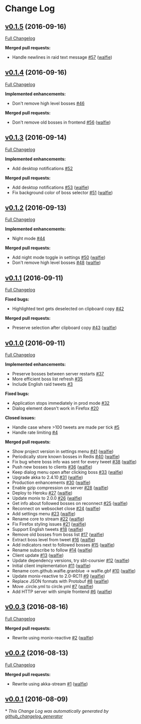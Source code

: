 # Change Log

## [v0.1.5](https://github.com/walfie/gbf-raidfinder/tree/v0.1.5) (2016-09-16)
[Full Changelog](https://github.com/walfie/gbf-raidfinder/compare/v0.1.4...v0.1.5)

**Merged pull requests:**

- Handle newlines in raid text message [\#57](https://github.com/walfie/gbf-raidfinder/pull/57) ([walfie](https://github.com/walfie))

## [v0.1.4](https://github.com/walfie/gbf-raidfinder/tree/v0.1.4) (2016-09-16)
[Full Changelog](https://github.com/walfie/gbf-raidfinder/compare/v0.1.3...v0.1.4)

**Implemented enhancements:**

- Don't remove high level bosses [\#46](https://github.com/walfie/gbf-raidfinder/issues/46)

**Merged pull requests:**

- Don't remove old bosses in frontend [\#56](https://github.com/walfie/gbf-raidfinder/pull/56) ([walfie](https://github.com/walfie))

## [v0.1.3](https://github.com/walfie/gbf-raidfinder/tree/v0.1.3) (2016-09-14)
[Full Changelog](https://github.com/walfie/gbf-raidfinder/compare/v0.1.2...v0.1.3)

**Implemented enhancements:**

- Add desktop notifications [\#52](https://github.com/walfie/gbf-raidfinder/issues/52)

**Merged pull requests:**

- Add desktop notifications [\#53](https://github.com/walfie/gbf-raidfinder/pull/53) ([walfie](https://github.com/walfie))
- Fix background color of boss selector [\#51](https://github.com/walfie/gbf-raidfinder/pull/51) ([walfie](https://github.com/walfie))

## [v0.1.2](https://github.com/walfie/gbf-raidfinder/tree/v0.1.2) (2016-09-13)
[Full Changelog](https://github.com/walfie/gbf-raidfinder/compare/v0.1.1...v0.1.2)

**Implemented enhancements:**

- Night mode [\#44](https://github.com/walfie/gbf-raidfinder/issues/44)

**Merged pull requests:**

- Add night mode toggle in settings [\#50](https://github.com/walfie/gbf-raidfinder/pull/50) ([walfie](https://github.com/walfie))
- Don't remove high level bosses [\#48](https://github.com/walfie/gbf-raidfinder/pull/48) ([walfie](https://github.com/walfie))

## [v0.1.1](https://github.com/walfie/gbf-raidfinder/tree/v0.1.1) (2016-09-11)
[Full Changelog](https://github.com/walfie/gbf-raidfinder/compare/v0.1.0...v0.1.1)

**Fixed bugs:**

- Highlighted text gets deselected on clipboard copy [\#42](https://github.com/walfie/gbf-raidfinder/issues/42)

**Merged pull requests:**

- Preserve selection after clipboard copy [\#43](https://github.com/walfie/gbf-raidfinder/pull/43) ([walfie](https://github.com/walfie))

## [v0.1.0](https://github.com/walfie/gbf-raidfinder/tree/v0.1.0) (2016-09-11)
[Full Changelog](https://github.com/walfie/gbf-raidfinder/compare/v0.0.3...v0.1.0)

**Implemented enhancements:**

- Preserve bosses between server restarts [\#37](https://github.com/walfie/gbf-raidfinder/issues/37)
- More efficient boss list refresh [\#35](https://github.com/walfie/gbf-raidfinder/issues/35)
- Include English raid tweets [\#3](https://github.com/walfie/gbf-raidfinder/issues/3)

**Fixed bugs:**

- Application stops immediately in prod mode [\#32](https://github.com/walfie/gbf-raidfinder/issues/32)
- Dialog element doesn't work in Firefox [\#20](https://github.com/walfie/gbf-raidfinder/issues/20)

**Closed issues:**

- Handle case where \>100 tweets are made per tick [\#5](https://github.com/walfie/gbf-raidfinder/issues/5)
- Handle rate limiting [\#4](https://github.com/walfie/gbf-raidfinder/issues/4)

**Merged pull requests:**

- Show project version in settings menu [\#41](https://github.com/walfie/gbf-raidfinder/pull/41) ([walfie](https://github.com/walfie))
- Periodically store known bosses in Redis [\#40](https://github.com/walfie/gbf-raidfinder/pull/40) ([walfie](https://github.com/walfie))
- Fix bug where boss info was sent for every tweet [\#38](https://github.com/walfie/gbf-raidfinder/pull/38) ([walfie](https://github.com/walfie))
- Push new bosses to clients [\#36](https://github.com/walfie/gbf-raidfinder/pull/36) ([walfie](https://github.com/walfie))
- Keep dialog menu open after clicking boss [\#33](https://github.com/walfie/gbf-raidfinder/pull/33) ([walfie](https://github.com/walfie))
- Upgrade akka to 2.4.10 [\#31](https://github.com/walfie/gbf-raidfinder/pull/31) ([walfie](https://github.com/walfie))
- Production enhancements [\#30](https://github.com/walfie/gbf-raidfinder/pull/30) ([walfie](https://github.com/walfie))
- Enable gzip compression on server [\#28](https://github.com/walfie/gbf-raidfinder/pull/28) ([walfie](https://github.com/walfie))
- Deploy to Heroku [\#27](https://github.com/walfie/gbf-raidfinder/pull/27) ([walfie](https://github.com/walfie))
- Update monix to 2.0.0 [\#26](https://github.com/walfie/gbf-raidfinder/pull/26) ([walfie](https://github.com/walfie))
- Get info about followed bosses on reconnect [\#25](https://github.com/walfie/gbf-raidfinder/pull/25) ([walfie](https://github.com/walfie))
- Reconnect on websocket close [\#24](https://github.com/walfie/gbf-raidfinder/pull/24) ([walfie](https://github.com/walfie))
- Add settings menu [\#23](https://github.com/walfie/gbf-raidfinder/pull/23) ([walfie](https://github.com/walfie))
- Rename core to stream [\#22](https://github.com/walfie/gbf-raidfinder/pull/22) ([walfie](https://github.com/walfie))
- Fix Firefox styling issues [\#21](https://github.com/walfie/gbf-raidfinder/pull/21) ([walfie](https://github.com/walfie))
- Support English tweets [\#18](https://github.com/walfie/gbf-raidfinder/pull/18) ([walfie](https://github.com/walfie))
- Remove old bosses from boss list [\#17](https://github.com/walfie/gbf-raidfinder/pull/17) ([walfie](https://github.com/walfie))
- Extract boss level from tweet [\#16](https://github.com/walfie/gbf-raidfinder/pull/16) ([walfie](https://github.com/walfie))
- Add indicators next to followed bosses [\#15](https://github.com/walfie/gbf-raidfinder/pull/15) ([walfie](https://github.com/walfie))
- Rename subscribe to follow [\#14](https://github.com/walfie/gbf-raidfinder/pull/14) ([walfie](https://github.com/walfie))
- Client update [\#13](https://github.com/walfie/gbf-raidfinder/pull/13) ([walfie](https://github.com/walfie))
- Update dependency versions, try sbt-coursier [\#12](https://github.com/walfie/gbf-raidfinder/pull/12) ([walfie](https://github.com/walfie))
- Initial client implementation [\#11](https://github.com/walfie/gbf-raidfinder/pull/11) ([walfie](https://github.com/walfie))
- Rename com.github.walfie.granblue -\> walfie.gbf [\#10](https://github.com/walfie/gbf-raidfinder/pull/10) ([walfie](https://github.com/walfie))
- Update monix-reactive to 2.0-RC11 [\#9](https://github.com/walfie/gbf-raidfinder/pull/9) ([walfie](https://github.com/walfie))
- Replace JSON formats with Protobuf [\#8](https://github.com/walfie/gbf-raidfinder/pull/8) ([walfie](https://github.com/walfie))
- Move .circle.yml to circle.yml [\#7](https://github.com/walfie/gbf-raidfinder/pull/7) ([walfie](https://github.com/walfie))
- Add HTTP server with simple frontend [\#6](https://github.com/walfie/gbf-raidfinder/pull/6) ([walfie](https://github.com/walfie))

## [v0.0.3](https://github.com/walfie/gbf-raidfinder/tree/v0.0.3) (2016-08-16)
[Full Changelog](https://github.com/walfie/gbf-raidfinder/compare/v0.0.2...v0.0.3)

**Merged pull requests:**

- Rewrite using monix-reactive [\#2](https://github.com/walfie/gbf-raidfinder/pull/2) ([walfie](https://github.com/walfie))

## [v0.0.2](https://github.com/walfie/gbf-raidfinder/tree/v0.0.2) (2016-08-13)
[Full Changelog](https://github.com/walfie/gbf-raidfinder/compare/v0.0.1...v0.0.2)

**Merged pull requests:**

- Rewrite using akka-stream [\#1](https://github.com/walfie/gbf-raidfinder/pull/1) ([walfie](https://github.com/walfie))

## [v0.0.1](https://github.com/walfie/gbf-raidfinder/tree/v0.0.1) (2016-08-09)


\* *This Change Log was automatically generated by [github_changelog_generator](https://github.com/skywinder/Github-Changelog-Generator)*
